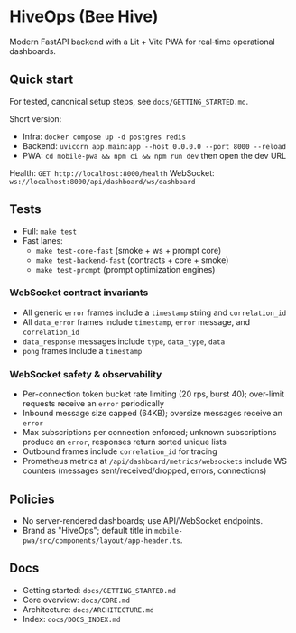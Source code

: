 # HiveOps (Bee Hive)

Modern FastAPI backend with a Lit + Vite PWA for real‑time operational dashboards.

## Quick start

For tested, canonical setup steps, see `docs/GETTING_STARTED.md`.

Short version:
- Infra: `docker compose up -d postgres redis`
- Backend: `uvicorn app.main:app --host 0.0.0.0 --port 8000 --reload`
- PWA: `cd mobile-pwa && npm ci && npm run dev` then open the dev URL

Health: `GET http://localhost:8000/health`
WebSocket: `ws://localhost:8000/api/dashboard/ws/dashboard`

## Tests

- Full: `make test`
- Fast lanes:
  - `make test-core-fast` (smoke + ws + prompt core)
  - `make test-backend-fast` (contracts + core + smoke)
  - `make test-prompt` (prompt optimization engines)

### WebSocket contract invariants
- All generic `error` frames include a `timestamp` string and `correlation_id`
- All `data_error` frames include `timestamp`, `error` message, and `correlation_id`
- `data_response` messages include `type`, `data_type`, `data`
- `pong` frames include a `timestamp`

### WebSocket safety & observability
- Per-connection token bucket rate limiting (20 rps, burst 40); over-limit requests receive an `error` periodically
- Inbound message size capped (64KB); oversize messages receive an `error`
- Max subscriptions per connection enforced; unknown subscriptions produce an `error`, responses return sorted unique lists
- Outbound frames include `correlation_id` for tracing
- Prometheus metrics at `/api/dashboard/metrics/websockets` include WS counters (messages sent/received/dropped, errors, connections)

## Policies

- No server-rendered dashboards; use API/WebSocket endpoints.
- Brand as "HiveOps"; default title in `mobile-pwa/src/components/layout/app-header.ts`.

## Docs

- Getting started: `docs/GETTING_STARTED.md`
- Core overview: `docs/CORE.md`
- Architecture: `docs/ARCHITECTURE.md`
- Index: `docs/DOCS_INDEX.md`
